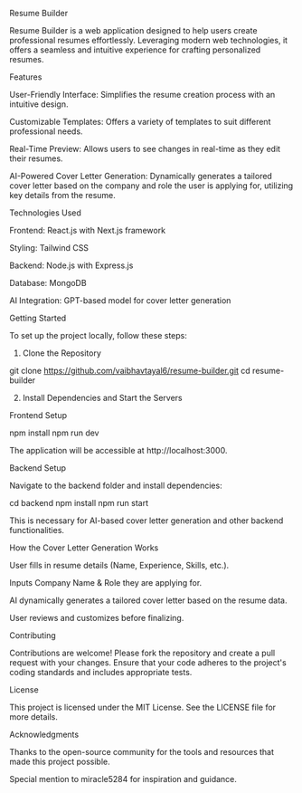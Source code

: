Resume Builder

Resume Builder is a web application designed to help users create professional resumes effortlessly. Leveraging modern web technologies, it offers a seamless and intuitive experience for crafting personalized resumes.

Features

User-Friendly Interface: Simplifies the resume creation process with an intuitive design.

Customizable Templates: Offers a variety of templates to suit different professional needs.

Real-Time Preview: Allows users to see changes in real-time as they edit their resumes.

AI-Powered Cover Letter Generation: Dynamically generates a tailored cover letter based on the company and role the user is applying for, utilizing key details from the resume.

Technologies Used

Frontend: React.js with Next.js framework

Styling: Tailwind CSS

Backend: Node.js with Express.js

Database: MongoDB

AI Integration: GPT-based model for cover letter generation

Getting Started

To set up the project locally, follow these steps:

1. Clone the Repository

git clone https://github.com/vaibhavtayal6/resume-builder.git
cd resume-builder

2. Install Dependencies and Start the Servers

Frontend Setup

npm install
npm run dev

The application will be accessible at http://localhost:3000.

Backend Setup

Navigate to the backend folder and install dependencies:

cd backend
npm install
npm run start

This is necessary for AI-based cover letter generation and other backend functionalities.

How the Cover Letter Generation Works

User fills in resume details (Name, Experience, Skills, etc.).

Inputs Company Name & Role they are applying for.

AI dynamically generates a tailored cover letter based on the resume data.

User reviews and customizes before finalizing.

Contributing

Contributions are welcome! Please fork the repository and create a pull request with your changes. Ensure that your code adheres to the project's coding standards and includes appropriate tests.

License

This project is licensed under the MIT License. See the LICENSE file for more details.

Acknowledgments

Thanks to the open-source community for the tools and resources that made this project possible.

Special mention to miracle5284 for inspiration and guidance.
